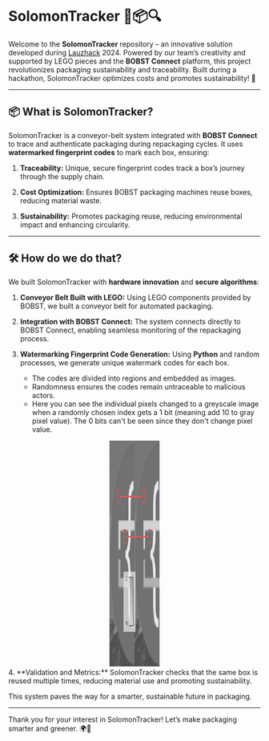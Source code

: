 # SolomonTracker 🚚📦🔍

Welcome to the **SolomonTracker** repository – an 
innovative solution developed during [Lauzhack](https://lauzhack.com) 
2024. Powered by our team’s creativity and supported 
by LEGO pieces and the **BOBST Connect** platform, 
this project revolutionizes packaging sustainability 
and traceability. Built during a hackathon, 
SolomonTracker optimizes costs and promotes 
sustainability! 🌱

---

## 📦 What is SolomonTracker?

SolomonTracker is a conveyor-belt system integrated 
with **BOBST Connect** to trace and authenticate 
packaging during repackaging cycles. It uses 
**watermarked fingerprint codes** to mark each box, 
ensuring:

1. **Traceability:** Unique, secure fingerprint 
   codes track a box’s journey through the supply 
   chain.  

2. **Cost Optimization:** Ensures BOBST packaging 
   machines reuse boxes, reducing material waste.  

3. **Sustainability:** Promotes packaging reuse, 
   reducing environmental impact and enhancing 
   circularity.  

---

## 🛠 How do we do that?

We built SolomonTracker with **hardware innovation** 
and **secure algorithms**:

1. **Conveyor Belt Built with LEGO:** Using LEGO 
   components provided by BOBST, we built a conveyor 
   belt for automated packaging.  

2. **Integration with BOBST Connect:** The system 
   connects directly to BOBST Connect, enabling 
   seamless monitoring of the repackaging process.  

3. **Watermarking Fingerprint Code Generation:** 
   Using **Python** and random processes, we generate 
   unique watermark codes for each box.  
   - The codes are divided into regions and embedded 
     as images.  
   - Randomness ensures the codes remain untraceable 
     to malicious actors.
   - Here you can see the individual pixels changed to
     a greyscale image when a randomly chosen index gets
     a 1 bit (meaning add 10 to gray pixel value). The 0
     bits can't be seen since they don't change pixel value.

<div style="width:20%; margin: auto;">
      <img src="./solomontracker_thumbnail.png" alt="Lauzhack 
      2024 logo signed with custom fingerprinting code" width="450" height="450">
</div>
4. **Validation and Metrics:** SolomonTracker checks 
   that the same box is reused multiple times, 
   reducing material use and promoting sustainability.  

This system paves the way for a smarter, sustainable 
future in packaging.

---

Thank you for your interest in SolomonTracker! Let’s 
make packaging smarter and greener. 🌍🚀  
